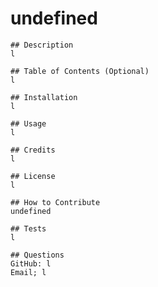 # undefined

    ## Description 
    l

    ## Table of Contents (Optional) 
    l

    ## Installation
    l

    ## Usage
    l

    ## Credits
    l

    ## License
    l

    ## How to Contribute
    undefined

    ## Tests
    l

    ## Questions
    GitHub: l
    Email; l

  